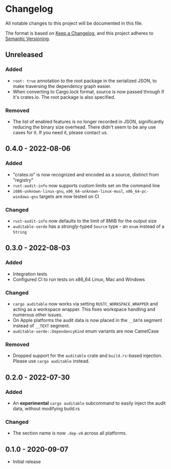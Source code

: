 # Changelog
All notable changes to this project will be documented in this file.

The format is based on [Keep a Changelog](https://keepachangelog.com/en/1.0.0/),
and this project adheres to [Semantic Versioning](https://semver.org/spec/v2.0.0.html).

## Unreleased

### Added
 - `root: true` annotation to the root package in the serialized JSON, to make traversing the dependency graph easier.
 - When converting to Cargo.lock format, source is now passed through if it's crates.io. The root package is also specified.

### Removed
 - The list of enabled features is no longer recorded in JSON, significantly reducing the binary size overhead. There didn't seem to be any use cases for it. If you need it, please contact us.

## 0.4.0 - 2022-08-06

### Added
 - "crates.io" is now recognized and encoded as a source, distinct from "registry"
 - `rust-audit-info` now supports custom limits set on the command line
 - `i686-unknown-linux-gnu`, `x86_64-unknown-linux-musl`, `x86_64-pc-windows-gnu` targets are now tested on CI

### Changed
 - `rust-audit-info` now defaults to the limit of 8MiB for the output size
 - `auditable-serde` has a strongly-typed `Source` type - an `enum` instead of a `String`

## 0.3.0 - 2022-08-03

### Added
 - Integration tests
 - Configured CI to run tests on x86_64 Linux, Mac and Windows

### Changed
 - `cargo auditable` now works via setting `RUSTC_WORKSPACE_WRAPPER` and acting as a workspace wrapper. This fixes workspace handling and numerous other issues.
 - On Apple platforms the audit data is now placed in the `__DATA` segment instead of `__TEXT` segment.
 - `auditable-serde::DependencyKind` enum variants are now CamelCase

### Removed
 - Dropped support for the `auditable` crate and `build.rs`-based injection. Please use `cargo auditable` instead.

## 0.2.0 - 2022-07-30
### Added
- An **experimental** `cargo auditable` subcommand to easily inject the audit data, without modifying build.rs

### Changed
- The section name is now `.dep-v0` across all platforms.

## 0.1.0 - 2020-09-07
 - Initial release
